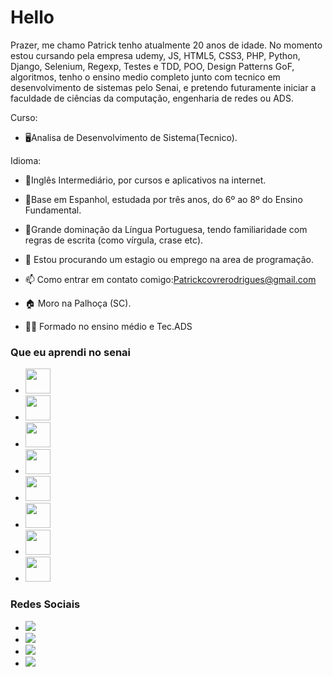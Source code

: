 # Hello 

Prazer, me chamo Patrick tenho atualmente 20 anos de idade.
No momento estou cursando pela empresa udemy, JS, HTML5, CSS3, PHP, Python, Django, Selenium, Regexp, Testes e TDD, POO, Design Patterns GoF, algoritmos,  tenho o ensino medio completo junto com tecnico em desenvolvimento de sistemas pelo Senai, e pretendo futuramente iniciar a faculdade de ciências da computação, engenharia de redes ou ADS.

Curso: 
- 🖥️Analisa de Desenvolvimento de Sistema(Tecnico).

Idioma:

- 📖Inglês Intermediário, por cursos e aplicativos na internet.

- 📖Base em Espanhol, estudada por três anos, do 6º ao 8º do Ensino Fundamental.

- 📖Grande dominação da Língua Portuguesa, tendo familiaridade com regras de escrita (como vírgula, crase etc).



- 🤔 Estou procurando um estagio ou emprego na area de programação.
- 📫 Como entrar em contato comigo:Patrickcovrerodrigues@gmail.com
- 🏠 Moro na Palhoça (SC).
- 👨‍🎓 Formado no ensino médio e Tec.ADS

### Que eu aprendi no senai
   
- <img src="https://cdn.jsdelivr.net/gh/devicons/devicon/icons/git/git-original.svg" width="40" height="40"/>  
- <img src="https://cdn.jsdelivr.net/gh/devicons/devicon/icons/androidstudio/androidstudio-original.svg" width="40" height="40"/>
- <img src="https://cdn.jsdelivr.net/gh/devicons/devicon/icons/linux/linux-original.svg" width="40" height="40"/>
- <img src="https://cdn.jsdelivr.net/gh/devicons/devicon/icons/postgresql/postgresql-original.svg" width="40" height="40"/>
- <img src="https://cdn.jsdelivr.net/gh/devicons/devicon/icons/html5/html5-original.svg" width="40" height="40"/>
- <img src="https://cdn.jsdelivr.net/gh/devicons/devicon/icons/css3/css3-original.svg" width="40" height="40"/>          
- <img src="https://cdn.jsdelivr.net/gh/devicons/devicon/icons/nodejs/nodejs-original-wordmark.svg" width="40" height="40"/>    
- <img src="https://cdn.jsdelivr.net/gh/devicons/devicon/icons/javascript/javascript-original.svg" width="40" height="40"/>
              

### Redes Sociais
  <ul>
    <li>
<a href="https://instagram.com/patrickcovrerodrigues" target="_blank"><img src="https://img.shields.io/badge/-Instagram-%23E4405F?style=for-the-badge&logo=instagram&logoColor=white" target="_blank"></a></li>
    <li>
<a href = "mailto:patrickcovrerodrigues@gmail.com"><img src="https://img.shields.io/badge/Gmail-D14836?style=for-the-badge&logo=gmail&logoColor=white" target="_blank"></a></li>
 <li><a href="https://www.twitch.tv/patrickcovre" target="_blank"><img src="https://img.shields.io/badge/Twitch-9146FF?style=for-the-badge&logo=twitch&logoColor=white" target="_blank"></a></li>
   <li><a href="https://www.linkedin.com/in/patrick-covre-908547255/" target="_blank"><img src="https://blog.runrun.it/wp-content/uploads/2016/04/1b4b8fa6-00c0-4985-8de3-62cc5445ff12.png"></a></li style width="50px">
  </ul>

